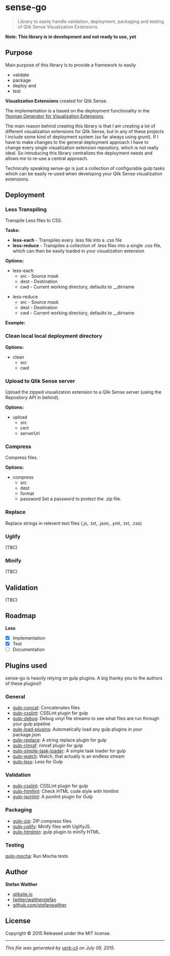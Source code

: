 # sense-go

> Library to easily handle validation, deployment, packaging and testing of Qlik Sense Visualization Extensions.

**Note: This library is in development and not ready to use, yet**

## Purpose

Main purpose of this library is to provide a framework to easily

+ validate
+ package
+ deploy and
+ test

**Visualization Extensions** created for Qlik Sense.

The implementation is a based on the deployment functionality in the [Yeoman Generator for Visualization Extensions](https://github.com/stefanwalther/generator-qsExtension).

The main reason behind creating this library is that I am creating a lot of different visualization extensions for Qlik Sense, but in any of these projects I include some kind of deployment system (so far always using grunt). If I have to make changes to the general deployment approach I have to change every single visualization extension repository, which is not really ideal. So introducing this library centralizes the deployment needs and allows me to re-use a central approach.

Technically speaking sense-go is just a collection of configurable gulp tasks which can be easily re-used when developing your Qlik Sense visualization extensions.

## Deployment

### Less Transpiling

Transpile Less files to CSS.

**Tasks:**

+ **less-each** - Transpiles every .less file into a .css file
+ **less-reduce** - Transpiles a collection of .less files into a single .css file, which can then be easily loaded in your visualization extension

**Options:**

+ less-each
  - src - Source mask
  - dest - Destination
  - cwd - Current working directory, defaults to __dirname
* less-reduce
  - src - Source mask
  - dest - Destination
  - cwd - Current working directory, defaults to __dirname

**Example:**

### Clean local local deployment directory

**Options:**

+ clean
  - src
  - cwd

### Upload to Qlik Sense server

Upload the zipped visualization extension to a Qlik Sense server (using the Repository API in behind).

**Options:**

+ upload
  - src
  - cert
  - serverUrl

### Compress

Compress files.

**Options:**

+ compress
  - src
  - dest
  - format
  - password Set a password to protect the .zip file.

### Replace

Replace strings in relevent text files (.js, .txt, .json, .yml, .txt, .css)

### Uglify

(TBC)

### Minify

(TBC)

## Validation

(TBC)

## Roadmap

**Less**

+ [x] Implementation
+ [x] Test
+ [ ] Documentation

## Plugins used

sense-go is heavily relying on gulp plugins. A big thanky you to the authors of these plugins!!

### General

+ [gulp-concat](https://github.com/wearefractal/gulp-concat#readme): Concatenates files
+ [gulp-csslint](https://github.com/lazd/gulp-csslint): CSSLint plugin for gulp
+ [gulp-debug](https://github.com/sindresorhus/gulp-debug): Debug vinyl file streams to see what files are run through your gulp pipeline
+ [gulp-load-plugins](https://github.com/jackfranklin/gulp-load-plugins): Automatically load any gulp plugins in your package.json
+ [gulp-replace](https://github.com/lazd/gulp-replace): A string replace plugin for gulp
+ [gulp-rimraf](https://github.com/robrich/gulp-rimraf): rimraf plugin for gulp
+ [gulp-simple-task-loader](https://github.com/reaganthomas/gulp-simple-task-loader): A simple task loader for gulp
+ [gulp-watch](https://github.com/floatdrop/gulp-watch): Watch, that actually is an endless stream
+ [gulp-less](https://github.com/plus3network/gulp-less): Less for Gulp

### Validation

+ [gulp-csslint](https://github.com/lazd/gulp-csslint): CSSLint plugin for gulp
+ [gulp-htmllint](https://github.com/yvanavermaet/gulp-htmllint): Check HTML code style with htmllint
+ [gulp-jsonlint](https://github.com/rogeriopvl/gulp-jsonlint): A jsonlint plugin for Gulp

### Packaging

+ [gulp-zip](https://github.com/sindresorhus/gulp-zip): ZIP compress files
+ [gulp-uglify](https://github.com/terinjokes/gulp-uglify/): Minify files with UglifyJS.
+ [gulp-htmlmin](https://github.com/jonschlinkert/gulp-htmlmin#readme): gulp plugin to minify HTML.

### Testing

[gulp-mocha](https://github.com/sindresorhus/gulp-mocha): Run Mocha tests

## Author

**Stefan Walther**

+ [qliksite.io](http://qliksite.io)
+ [twitter/waltherstefan](http://twitter.com/waltherstefan)
+ [github.com/stefanwalther](http://github.com/stefanwalther)

## License

Copyright © 2015
Released under the MIT license.

***

_This file was generated by [verb-cli](https://github.com/assemble/verb-cli) on July 09, 2015._